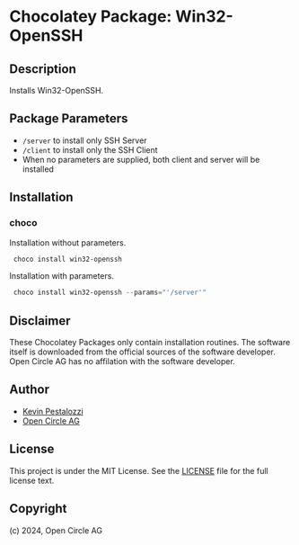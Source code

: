 # Chocolatey Package: Win32-OpenSSH

## Description

Installs Win32-OpenSSH.

## Package Parameters

- `/server` to install only SSH Server
- `/client` to install only the SSH Client
- When no parameters are supplied, both client and server will be installed

## Installation

### choco

Installation without parameters.

```ps1
 choco install win32-openssh
```

Installation with parameters.

```ps1
 choco install win32-openssh --params="'/server'"
```

## Disclaimer

These Chocolatey Packages only contain installation routines. The software itself is downloaded from the official sources of the software developer. Open Circle AG has no affilation with the software developer.

## Author

- [Kevin Pestalozzi](https://github.com/kpestalozzi)
- [Open Circle AG](https://www.open-circle.ch)

## License

This project is under the MIT License. See the [LICENSE](LICENSE) file for the full license text.

## Copyright

(c) 2024, Open Circle AG
